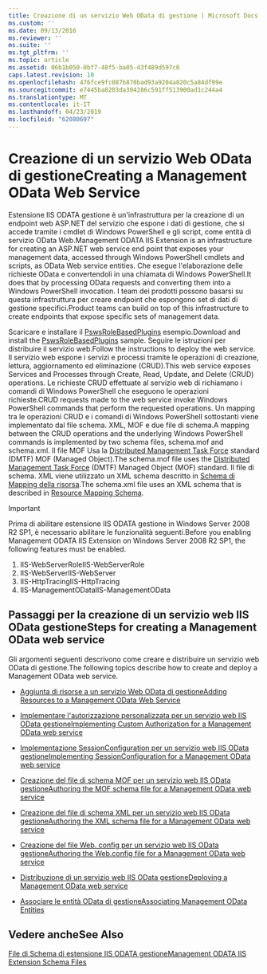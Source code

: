 ```yaml
---
title: Creazione di un servizio Web OData di gestione | Microsoft Docs
ms.custom: ''
ms.date: 09/13/2016
ms.reviewer: ''
ms.suite: ''
ms.tgt_pltfrm: ''
ms.topic: article
ms.assetid: 06b1b050-0bf7-48f5-ba05-43f489d597c0
caps.latest.revision: 10
ms.openlocfilehash: 476fce9fc087b870bad93a9204a820c5a84df99e
ms.sourcegitcommit: e7445ba8203da304286c591ff513900ad1c244a4
ms.translationtype: MT
ms.contentlocale: it-IT
ms.lasthandoff: 04/23/2019
ms.locfileid: "62080697"
---
```

# <a name="creating-a-management-odata-web-service"></a><span data-ttu-id="a3dbe-102">Creazione di un servizio Web OData di gestione</span><span class="sxs-lookup"><span data-stu-id="a3dbe-102">Creating a Management OData Web Service</span></span>

<span data-ttu-id="a3dbe-103">Estensione IIS ODATA gestione è un'infrastruttura per la creazione di un endpoint web ASP.NET del servizio che espone i dati di gestione, che si accede tramite i cmdlet di Windows PowerShell e gli script, come entità di servizio OData Web.</span><span class="sxs-lookup"><span data-stu-id="a3dbe-103">Management ODATA IIS Extension is an infrastructure for creating an ASP.NET web service end point that exposes your management data, accessed through Windows PowerShell cmdlets and scripts, as OData Web service entities.</span></span> <span data-ttu-id="a3dbe-104">Che esegue l'elaborazione delle richieste OData e convertendoli in una chiamata di Windows PowerShell.</span><span class="sxs-lookup"><span data-stu-id="a3dbe-104">It does that by processing OData requests and converting them into a Windows PowerShell invocation.</span></span> <span data-ttu-id="a3dbe-105">I team dei prodotti possono basarsi su questa infrastruttura per creare endpoint che espongono set di dati di gestione specifici.</span><span class="sxs-lookup"><span data-stu-id="a3dbe-105">Product teams can build on top of this infrastructure to create endpoints that expose specific sets of management data.</span></span>

<span data-ttu-id="a3dbe-106">Scaricare e installare il [PswsRoleBasedPlugins](https://code.msdn.microsoft.com:443/windowsdesktop/PswsRoleBasedPlugins-9c79b75a) esempio.</span><span class="sxs-lookup"><span data-stu-id="a3dbe-106">Download and install the [PswsRoleBasedPlugins](https://code.msdn.microsoft.com:443/windowsdesktop/PswsRoleBasedPlugins-9c79b75a) sample.</span></span> <span data-ttu-id="a3dbe-107">Seguire le istruzioni per distribuire il servizio web.</span><span class="sxs-lookup"><span data-stu-id="a3dbe-107">Follow the instructions to deploy the web service.</span></span> <span data-ttu-id="a3dbe-108">Il servizio web espone i servizi e processi tramite le operazioni di creazione, lettura, aggiornamento ed eliminazione (CRUD).</span><span class="sxs-lookup"><span data-stu-id="a3dbe-108">This web service exposes Services and Processes through Create, Read, Update, and Delete (CRUD) operations.</span></span> <span data-ttu-id="a3dbe-109">Le richieste CRUD effettuate al servizio web di richiamano i comandi di Windows PowerShell che eseguono le operazioni richieste.</span><span class="sxs-lookup"><span data-stu-id="a3dbe-109">CRUD requests made to the web service invoke  Windows PowerShell commands that perform the requested operations.</span></span> <span data-ttu-id="a3dbe-110">Un mapping tra le operazioni CRUD e i comandi di Windows PowerShell sottostanti viene implementato dal file schema. XML, MOF e due file di schema.</span><span class="sxs-lookup"><span data-stu-id="a3dbe-110">A mapping between the CRUD operations and the underlying Windows PowerShell commands is implemented by two schema files, schema.mof and schema.xml.</span></span> <span data-ttu-id="a3dbe-111">Il file MOF Usa la [Distributed Management Task Force](https://www.dmtf.org/) standard (DMTF) MOF (Managed Object).</span><span class="sxs-lookup"><span data-stu-id="a3dbe-111">The schema.mof file uses the [Distributed Management  Task Force](https://www.dmtf.org/) (DMTF) Managed Object (MOF) standard.</span></span> <span data-ttu-id="a3dbe-112">Il file di schema. XML viene utilizzato un XML schema descritto in [Schema di Mapping della risorsa](./resource-mapping-schema.md).</span><span class="sxs-lookup"><span data-stu-id="a3dbe-112">The schema.xml file uses an XML schema that is described in [Resource Mapping Schema](./resource-mapping-schema.md).</span></span>

> [!IMPORTANT]
> <span data-ttu-id="a3dbe-113">Prima di abilitare estensione IIS ODATA gestione in Windows Server 2008 R2 SP1, è necessario abilitare le funzionalità seguenti.</span><span class="sxs-lookup"><span data-stu-id="a3dbe-113">Before you enabling Management ODATA IIS Extension on Windows Server 2008 R2 SP1, the following features must be enabled.</span></span>
>
> 1.  <span data-ttu-id="a3dbe-114">IIS-WebServerRole</span><span class="sxs-lookup"><span data-stu-id="a3dbe-114">IIS-WebServerRole</span></span>
> 2.  <span data-ttu-id="a3dbe-115">IIS-WebServer</span><span class="sxs-lookup"><span data-stu-id="a3dbe-115">IIS-WebServer</span></span>
> 3.  <span data-ttu-id="a3dbe-116">IIS-HttpTracing</span><span class="sxs-lookup"><span data-stu-id="a3dbe-116">IIS-HttpTracing</span></span>
> 4.  <span data-ttu-id="a3dbe-117">IIS-ManagementOData</span><span class="sxs-lookup"><span data-stu-id="a3dbe-117">IIS-ManagementOData</span></span>

## <a name="steps-for-creating-a-management-odata-web-service"></a><span data-ttu-id="a3dbe-118">Passaggi per la creazione di un servizio web IIS OData gestione</span><span class="sxs-lookup"><span data-stu-id="a3dbe-118">Steps for creating a Management OData web service</span></span>

<span data-ttu-id="a3dbe-119">Gli argomenti seguenti descrivono come creare e distribuire un servizio web OData di gestione.</span><span class="sxs-lookup"><span data-stu-id="a3dbe-119">The following topics describe how to create and deploy a Management OData web service.</span></span>

- [<span data-ttu-id="a3dbe-120">Aggiunta di risorse a un servizio Web OData di gestione</span><span class="sxs-lookup"><span data-stu-id="a3dbe-120">Adding Resources to a Management OData Web Service</span></span>](./adding-resources-to-a-management-odata-web-service.md)

- [<span data-ttu-id="a3dbe-121">Implementare l'autorizzazione personalizzata per un servizio web IIS OData gestione</span><span class="sxs-lookup"><span data-stu-id="a3dbe-121">Implementing Custom Authorization for a Management OData web service</span></span>](./implementing-custom-authorization-for-a-management-odata-web-service.md)

- [<span data-ttu-id="a3dbe-122">Implementazione SessionConfiguration per un servizio web IIS OData gestione</span><span class="sxs-lookup"><span data-stu-id="a3dbe-122">Implementing SessionConfiguration for a Management OData web service</span></span>](./implementing-sessionconfiguration-for-a-management-odata-web-service.md)

- [<span data-ttu-id="a3dbe-123">Creazione del file di schema MOF per un servizio web IIS OData gestione</span><span class="sxs-lookup"><span data-stu-id="a3dbe-123">Authoring the MOF schema file for a Management OData web service</span></span>](./authoring-the-mof-schema-file-for-a-management-odata-web-service.md)

- [<span data-ttu-id="a3dbe-124">Creazione del file di schema XML per un servizio web IIS OData gestione</span><span class="sxs-lookup"><span data-stu-id="a3dbe-124">Authoring the XML schema file for a Management OData web service</span></span>](./authoring-the-xml-schema-file-for-a-management-odata-web-service.md)

- [<span data-ttu-id="a3dbe-125">Creazione del file Web. config per un servizio web IIS OData gestione</span><span class="sxs-lookup"><span data-stu-id="a3dbe-125">Authoring the Web.config file for a Management OData web service</span></span>](./authoring-the-web-config-file-for-a-management-odata-web-service.md)

- [<span data-ttu-id="a3dbe-126">Distribuzione di un servizio web IIS OData gestione</span><span class="sxs-lookup"><span data-stu-id="a3dbe-126">Deploying a Management OData web service</span></span>](./deploying-a-management-odata-web-service.md)

- [<span data-ttu-id="a3dbe-127">Associare le entità OData di gestione</span><span class="sxs-lookup"><span data-stu-id="a3dbe-127">Associating Management OData Entities</span></span>](./associating-management-odata-entities.md)

## <a name="see-also"></a><span data-ttu-id="a3dbe-128">Vedere anche</span><span class="sxs-lookup"><span data-stu-id="a3dbe-128">See Also</span></span>

[<span data-ttu-id="a3dbe-129">File di Schema di estensione IIS ODATA gestione</span><span class="sxs-lookup"><span data-stu-id="a3dbe-129">Management ODATA IIS Extension Schema Files</span></span>](./management-odata-iis-extension-schema-files.md)
